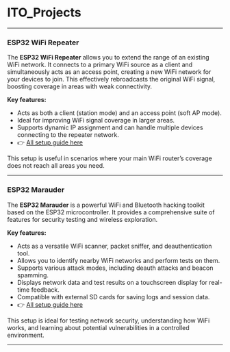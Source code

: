 # ITO_Projects

---

### ESP32 WiFi Repeater

The **ESP32 WiFi Repeater** allows you to extend the range of an existing WiFi network. It connects to a primary WiFi source as a client and simultaneously acts as an access point, creating a new WiFi network for your devices to join. This effectively rebroadcasts the original WiFi signal, boosting coverage in areas with weak connectivity.

**Key features:**
- Acts as both a client (station mode) and an access point (soft AP mode).
- Ideal for improving WiFi signal coverage in larger areas.
- Supports dynamic IP assignment and can handle multiple devices connecting to the repeater network.
- 👉 [All setup guide here](https://github.com/AdiWork933/ITO_Projects/tree/main/ES32_WIFI_Repeter)

This setup is useful in scenarios where your main WiFi router’s coverage does not reach all areas you need.

---

### ESP32 Marauder

The **ESP32 Marauder** is a powerful WiFi and Bluetooth hacking toolkit based on the ESP32 microcontroller. It provides a comprehensive suite of features for security testing and wireless exploration.

**Key features:**
- Acts as a versatile WiFi scanner, packet sniffer, and deauthentication tool.
- Allows you to identify nearby WiFi networks and perform tests on them.
- Supports various attack modes, including deauth attacks and beacon spamming.
- Displays network data and test results on a touchscreen display for real-time feedback.
- Compatible with external SD cards for saving logs and session data.
- 👉 [All setup guide here](https://github.com/AdiWork933/ITO_Projects/tree/main/ESP32%20Marauder)

This setup is ideal for testing network security, understanding how WiFi works, and learning about potential vulnerabilities in a controlled environment.

---
